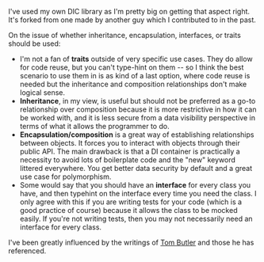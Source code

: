 I've used my own DIC library as I'm pretty big on getting that aspect right. It's forked from one made by another guy which I contributed to in the past.

On the issue of whether inheritance, encapsulation, interfaces, or traits should be used:

* I'm not a fan of **traits** outside of very specific use cases. They do allow for code reuse, but you can't type-hint on them -- so I think the best scenario to use them in is as kind of a last option, where code reuse is needed but the inheritance and composition relationships don't make logical sense.
* **Inheritance**, in my view, is useful but should not be preferred as a go-to relationship over composition because it is more restrictive in how it can be worked with, and it is less secure from a data visibility perspective in terms of what it allows the programmer to do.
* **Encapsulation/composition** is a great way of establishing relationships between objects. It forces you to interact with objects through their public API. The main drawback is that a DI container is practically a necessity to avoid lots of boilerplate code and the "new" keyword littered everywhere. You get better data security by default and a great use case for polymorphism.
* Some would say that you should have an **interface** for every class you have, and then typehint on the interface every time you need the class. I only agree with this if you are writing tests for your code (which is a good practice of course) because it allows the class to be mocked easily. If you're not writing tests, then you may not necessarily need an interface for every class.

I've been greatly influenced by the writings of [Tom Butler](http://r.je/) and those he has referenced.
